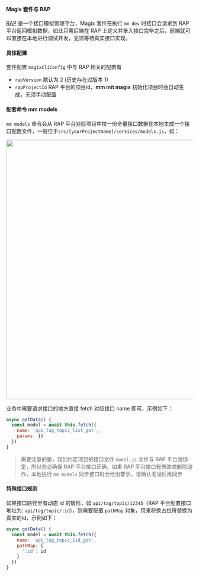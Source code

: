 #### Magix 套件与 RAP 
[RAP](https://rap2.alibaba-inc.com) 是一个接口模拟管理平台，Magix 套件在执行 `mm dev` 时接口会请求到 RAP 平台返回模拟数据，如此只需后端在 RAP 上定义并录入接口完毕之后，前端就可以直接在本地进行调试开发，无须等待真实接口实现。

#### 具体配置
套件配置 `magixCliConfig` 中与 RAP 相关的配置有
- `rapVersion` 默认为 2 (历史存在过版本 1)
- `rapProjectId` RAP 平台的项目id，**mm init magix** 初始化项目时会自动生成，无须手动配置

#### 配套命令 mm models
`mm models` 命令会从 RAP 平台对应项目中拉一份全量接口数据在本地生成一个接口配置文件，一般位于`src/[yourProjectName]/services/models.js`，如：

<img width="700" src="https://img.alicdn.com/imgextra/i4/O1CN01qBD4Fd1hZKDW7611h_!!6000000004291-2-tps-1582-1306.png"> 

业务中需要请求接口的地方直接 fetch 对应接口 name 即可，示例如下：

```javascript
async getData() {
  const model = await this.fetch({
    name: 'api_tag_topic_list_get',
    params: {}
  })
}

```

> 需要注意的是，我们约定项目的接口文件 `model.js` 文件与 RAP 平台强绑定，所以务必确保 RAP 平台接口正确，如果 RAP 平台接口有修改或删除动作，本地执行 `mm models` 同步接口时会给出警示，请确认无误后再同步

#### 特殊接口规则 
如果接口路径里有动态 id 的情形，如 `api/tag/topic/12345`（RAP 平台配置接口地址为: `api/tag/topic/:id`），则需要配置 `pathMap` 对象，用来将换占位符替换为真实的id，示例如下：

```javascript
async getData() {
  const model = await this.fetch({
    name: 'api_tag_topic_$id_get',
    pathMap: {
      ':id': id
    }
  })
}

```